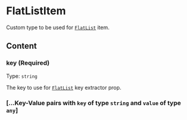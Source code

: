 # FlatListItem

Custom type to be used for [`FlatList`](FlatList.md) item.

## Content

### key (Required)

Type: `string`

The key to use for [`FlatList`](FlatList.md) key extractor prop.

### [...Key-Value pairs with `key` of type `string` and `value` of type `any`]
